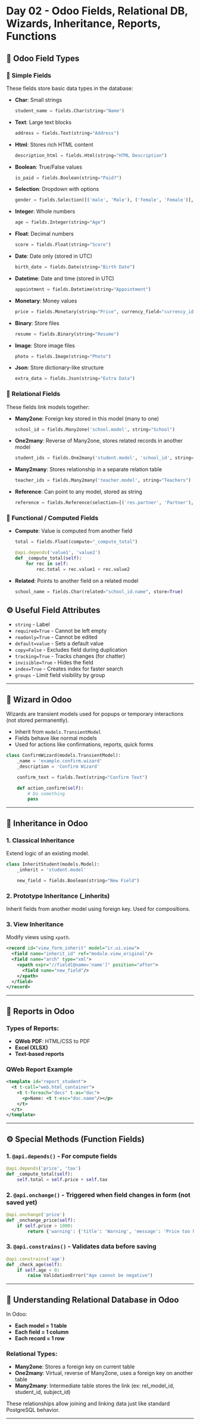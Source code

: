 # Day 02 - Odoo Fields, Relational DB, Wizards, Inheritance, Reports, Functions

## 📌 Odoo Field Types
### 🔹 Simple Fields
These fields store basic data types in the database:

* **Char**: Small strings

  ```python
  student_name = fields.Char(string="Name")
  ```
* **Text**: Large text blocks

  ```python
  address = fields.Text(string="Address")
  ```
* **Html**: Stores rich HTML content

  ```python
  description_html = fields.Html(string="HTML Description")
  ```
* **Boolean**: True/False values

  ```python
  is_paid = fields.Boolean(string="Paid?")
  ```
* **Selection**: Dropdown with options

  ```python
  gender = fields.Selection([('male', 'Male'), ('female', 'Female')], string="Gender")
  ```
* **Integer**: Whole numbers

  ```python
  age = fields.Integer(string="Age")
  ```
* **Float**: Decimal numbers

  ```python
  score = fields.Float(string="Score")
  ```
* **Date**: Date only (stored in UTC)

  ```python
  birth_date = fields.Date(string="Birth Date")
  ```
* **Datetime**: Date and time (stored in UTC)

  ```python
  appointment = fields.Datetime(string="Appointment")
  ```
* **Monetary**: Money values

  ```python
  price = fields.Monetary(string="Price", currency_field="currency_id")
  ```
* **Binary**: Store files

  ```python
  resume = fields.Binary(string="Resume")
  ```
* **Image**: Store image files

  ```python
  photo = fields.Image(string="Photo")
  ```
* **Json**: Store dictionary-like structure

  ```python
  extra_data = fields.Json(string="Extra Data")
  ```

### 🔹 Relational Fields

These fields link models together:

* **Many2one**: Foreign key stored in this model (many to one)

  ```python
  school_id = fields.Many2one('school.model', string="School")
  ```
* **One2many**: Reverse of Many2one, stores related records in another model

  ```python
  student_ids = fields.One2many('student.model', 'school_id', string="Students")
  ```
* **Many2many**: Stores relationship in a separate relation table

  ```python
  teacher_ids = fields.Many2many('teacher.model', string="Teachers")
  ```
* **Reference**: Can point to any model, stored as string

  ```python
  reference = fields.Reference(selection=[('res.partner', 'Partner'), ('res.users', 'User')], string="Reference")
  ```

### 🔹 Functional / Computed Fields

* **Compute**: Value is computed from another field

  ```python
  total = fields.Float(compute="_compute_total")

  @api.depends('value1', 'value2')
  def _compute_total(self):
      for rec in self:
          rec.total = rec.value1 + rec.value2
  ```
* **Related**: Points to another field on a related model

  ```python
  school_name = fields.Char(related="school_id.name", store=True)
  ```

## ⚙️ Useful Field Attributes

* `string` - Label
* `required=True` - Cannot be left empty
* `readonly=True` - Cannot be edited
* `default=value` - Sets a default value
* `copy=False` - Excludes field during duplication
* `tracking=True` - Tracks changes (for chatter)
* `invisible=True` - Hides the field
* `index=True` - Creates index for faster search
* `groups` - Limit field visibility by group

---

## 🧩 Wizard in Odoo

Wizards are transient models used for popups or temporary interactions (not stored permanently).

* Inherit from `models.TransientModel`
* Fields behave like normal models
* Used for actions like confirmations, reports, quick forms

```python
class ConfirmWizard(models.TransientModel):
    _name = 'example.confirm.wizard'
    _description = 'Confirm Wizard'

    confirm_text = fields.Text(string="Confirm Text")

    def action_confirm(self):
        # Do something
        pass
```

---

## 🧬 Inheritance in Odoo

### 1. **Classical Inheritance**

Extend logic of an existing model.

```python
class InheritStudent(models.Model):
    _inherit = 'student.model'

    new_field = fields.Boolean(string="New Field")
```

### 2. **Prototype Inheritance (\_inherits)**

Inherit fields from another model using foreign key. Used for compositions.

### 3. **View Inheritance**

Modify views using `xpath`.

```xml
<record id="view_form_inherit" model="ir.ui.view">
  <field name="inherit_id" ref="module.view_original"/>
  <field name="arch" type="xml">
    <xpath expr="//field[@name='name']" position="after">
      <field name="new_field"/>
    </xpath>
  </field>
</record>
```

---

## 🧾 Reports in Odoo

### Types of Reports:

* **QWeb PDF**: HTML/CSS to PDF
* **Excel (XLSX)**
* **Text-based reports**

### QWeb Report Example

```xml
<template id="report_student">
  <t t-call="web.html_container">
    <t t-foreach="docs" t-as="doc">
      <p>Name: <t t-esc="doc.name"/></p>
    </t>
  </t>
</template>
```

---

## ⚙️ Special Methods (Function Fields)

### 1. `@api.depends()` - For compute fields

```python
@api.depends('price', 'tax')
def _compute_total(self):
    self.total = self.price + self.tax
```

### 2. `@api.onchange()` - Triggered when field changes in form (not saved yet)

```python
@api.onchange('price')
def _onchange_price(self):
    if self.price > 1000:
        return {'warning': {'title': 'Warning', 'message': 'Price too high!'}}
```

### 3. `@api.constrains()` - Validates data before saving

```python
@api.constrains('age')
def _check_age(self):
    if self.age < 0:
        raise ValidationError("Age cannot be negative")
```

---

## 🧠 Understanding Relational Database in Odoo

In Odoo:

* **Each model = 1 table**
* **Each field = 1 column**
* **Each record = 1 row**

### Relational Types:

* **Many2one**: Stores a foreign key on current table
* **One2many**: Virtual, reverse of Many2one, uses a foreign key on another table
* **Many2many**: Intermediate table stores the link (ex: rel\_model\_id, student\_id, subject\_id)

These relationships allow joining and linking data just like standard PostgreSQL behavior.

---


